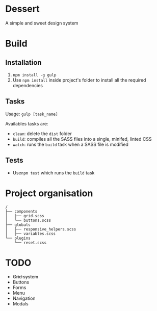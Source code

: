 Dessert
=======

A simple and sweet design system

# Build

## Installation
1. `npm install -g gulp`
2. Use `npm install` inside project's folder to install all the required dependencies

## Tasks
Usage: `gulp [task_name]`

Availables tasks are:
* `clean`: delete the `dist` folder
* `build`: compiles all the SASS files into a single, minifed, linted CSS
* `watch`: runs the `build` task when a SASS file is modified

## Tests
* Use`npm test` which runs the `build` task

# Project organisation
```
/
├── components
│   ├── grid.scss
│   └── buttons.scss
├── globals
│   ├── responsive_helpers.scss
│   ├── variables.scss
└── plugins
    └── reset.scss
```

# TODO
* ~~Grid system~~
* Buttons
* Forms
* Menu
* Navigation
* Modals
